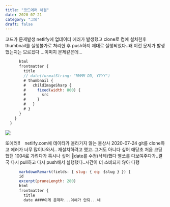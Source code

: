 ```yaml
---
title: "코드에러 해결"
date: 2020-07-21
category: "그외"
draft: false
---
```


코드가 문제발생
netlify에 업데이터 에러가 발생했고 clone로 컴에 설치한후 thumbnail를 실행불가로 처리한 후 push하지 제대로 실행되었다..왜 이런 문제가 발생했는지는 모르겠다 ...이미지 문제같은데...

```js
      html
      frontmatter {
        title
        // date(formatString: "MMMM DD, YYYY")
        # thumbnail {
        #   childImageSharp {
        #     fixed(width: 800) {
        #       src
        #     }
        #   }
        # }
      }
    }
  }
```

![](https://i.ibb.co/zZ1sTbz/image.png)

또에러!!　netlify.com에 데이타가 올라가지 않는 불상사 2020-07-24
git를 clone하고 에러가 너무 많이나와서.. 재설치하려고 했고..그거도 아니다 싶어 애당초 
처음 코딩했던 1004로 가려다가 혹시나 싶어
date를 수정(삭제)했다 
별쏘를 다보여주다가..결국 다시 pull하고 다시 push해서 실행했다..시간이 더 소비되지 않아 다행
```js
      markdownRemark(fields: { slug: { eq: $slug } }) {
      id
      excerpt(pruneLength: 280)
      html
      frontmatter {
        title
        date ####이게 문제라...이해가 안되...네
```
<!--stackedit_data:
eyJoaXN0b3J5IjpbLTg3ODkyNTAsLTExODU4MjMwNTYsLTEyMT
I2OTE2NzJdfQ==
-->